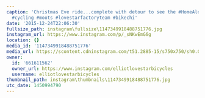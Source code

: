 ```yaml
---
caption: 'Christmas Eve ride...complete with detour to see the #HomeAlone house. #buzzyourgirlfriendwoof
  #cycling #moots #lovestarfactoryteam #bikechi'
date: '2015-12-24T22:06:30'
fullsize_path: instagram\fullsize\1147349918488751776.jpg
instagram_url: https://www.instagram.com/p/_sNKwEmG6g
location: {}
media_id: '1147349918488751776'
media_url: https://scontent.cdninstagram.com/t51.2885-15/s750x750/sh0.08/e35/12353826_1080592445305186_664715167_n.jpg?ig_cache_key=MTE0NzM0OTkxODQ4ODc1MTc3Ng%3D%3D.2
owner:
  id: '661611562'
  owner_url: https://www.instagram.com/elliotlovestarbicycles
  username: elliotlovestarbicycles
thumbnail_path: instagram\thumbnails\1147349918488751776.jpg
utc_date: 1450994790
---
```

